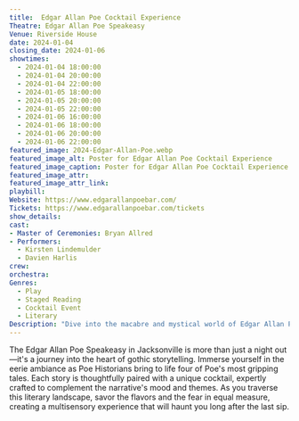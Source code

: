 ```yaml
---
title:  Edgar Allan Poe Cocktail Experience
Theatre: Edgar Allan Poe Speakeasy
Venue: Riverside House
date: 2024-01-04
closing_date: 2024-01-06
showtimes:
  - 2024-01-04 18:00:00
  - 2024-01-04 20:00:00
  - 2024-01-04 22:00:00
  - 2024-01-05 18:00:00
  - 2024-01-05 20:00:00
  - 2024-01-05 22:00:00
  - 2024-01-06 16:00:00
  - 2024-01-06 18:00:00
  - 2024-01-06 20:00:00
  - 2024-01-06 22:00:00
featured_image: 2024-Edgar-Allan-Poe.webp
featured_image_alt: Poster for Edgar Allan Poe Cocktail Experience
featured_image_caption: Poster for Edgar Allan Poe Cocktail Experience
featured_image_attr: 
featured_image_attr_link: 
playbill:
Website: https://www.edgarallanpoebar.com/
Tickets: https://www.edgarallanpoebar.com/tickets
show_details: 
cast:
- Master of Ceremonies: Bryan Allred
- Performers: 
  - Kirsten Lindemulder
  - Davien Harlis
crew:
orchestra:
Genres:
  - Play
  - Staged Reading
  - Cocktail Event
  - Literary
Description: "Dive into the macabre and mystical world of Edgar Allan Poe in this captivating cocktail experience, where his timeless stories come alive in an intimate speakeasy setting."
---
```

The Edgar Allan Poe Speakeasy in Jacksonville is more than just a night out—it's a journey into the heart of gothic storytelling. Immerse yourself in the eerie ambiance as Poe Historians bring to life four of Poe's most gripping tales. Each story is thoughtfully paired with a unique cocktail, expertly crafted to complement the narrative's mood and themes. As you traverse this literary landscape, savor the flavors and the fear in equal measure, creating a multisensory experience that will haunt you long after the last sip.